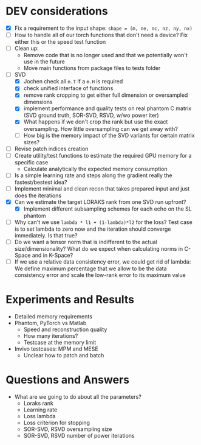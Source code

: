 # DEV considerations

- [x] Fix a requirement to the input shape: `shape = (m, ne, nc, nz, ny, nx)`
- [ ] How to handle all of our torch functions that don't need a device? Fix either this or the speed test function
- [ ] Clean up: 
  - Remove code that is no longer used and that we potentially won't use in the future
  - Move main functions from package files to tests folder
- [ ] SVD
  - [x] Jochen check all `m.T` if a `m.H` is required 
  - [x] check unified interface of functions
  - [x] remove rank cropping to get either full dimension or oversampled dimensions
  - [x] implement performance and quality tests on real phantom C matrix (SVD ground truth, SOR-SVD, RSVD, w/wo power iter)
  - [x] What happens if we don't crop the rank but use the exact oversampling. How little oversampling can we get away with?
  - [ ] How big is the memory impact of the SVD variants for certain matrix sizes?
- [ ] Revise patch indices creation
- [ ] Create utility/test functions to estimate the required GPU memory for a specific case
  - Calculate analytically the expected memory consumption
- [ ] Is a simple learning rate and steps along the gradient really the fastest/bestest idea?
- [ ] Implement minimal and clean recon that takes prepared input and just does the iterations
- [x] Can we estimate the target LORAKS rank from one SVD run upfront?
  - [x] Implement different subsampling schemes for each echo on the SL phantom
- [ ] Why can't we use `lambda * l1 + (1-lambda)*l2` for the loss? Test case is to set lambda to zero now and the iteration should converge immediately. Is that true?
- [ ] Do we want a tensor norm that is indifferent to the actual size/dimensionality? What do we expect when calculating norms in C-Space and in K-Space?
- [ ] If we use a relative data consistency error, we could get rid of lambda: We define maximum percentage that we allow to be the data consistency error and scale the low-rank error to its maximum value

# Experiments and Results

- Detailed memory requirements
- Phantom, PyTorch vs Matlab
  - Speed and reconstruction quality
  - How many iterations?
  - Testcase at the memory limit
- Invivo testcases: MPM and MESE
  - Unclear how to patch and batch

# Questions and Answers

- What are we going to do about all the parameters?
  - Loraks rank
  - Learning rate
  - Loss lambda
  - Loss criterion for stopping
  - SOR-SVD, RSVD oversampling size
  - SOR-SVD, RSVD number of power iterations
